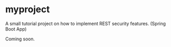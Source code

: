# myproject

A small tutorial project on how to implement REST security features. (Spring Boot App)

Coming soon.
